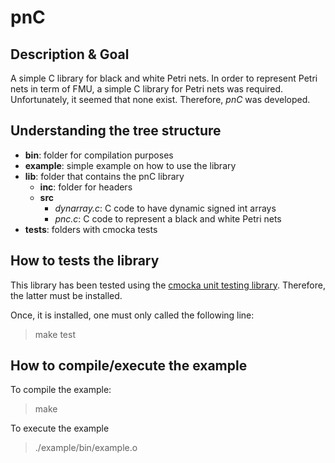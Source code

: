 # pnC

## Description & Goal
A simple C library for black and white Petri nets. In order to represent Petri nets in term of FMU, a simple C library for Petri nets was required. Unfortunately, it seemed that none exist. Therefore, *pnC* was developed.

## Understanding the tree structure
- **bin**: folder for compilation purposes
- **example**: simple example on how to use the library
- **lib**: folder that contains the pnC library
    - **inc**: folder for headers
    - **src**
        - *dynarray.c*: C code to have dynamic signed int arrays
        - *pnc.c*: C code to represent a black and white Petri nets
- **tests**: folders with cmocka tests

## How to tests the library
This library has been tested using the [cmocka unit testing library](https://cmocka.org/). Therefore, the latter must be installed.

Once, it is installed, one must only called the following line:
> make test

## How to compile/execute the example
To compile the example:
> make

To execute the example
> ./example/bin/example.o

